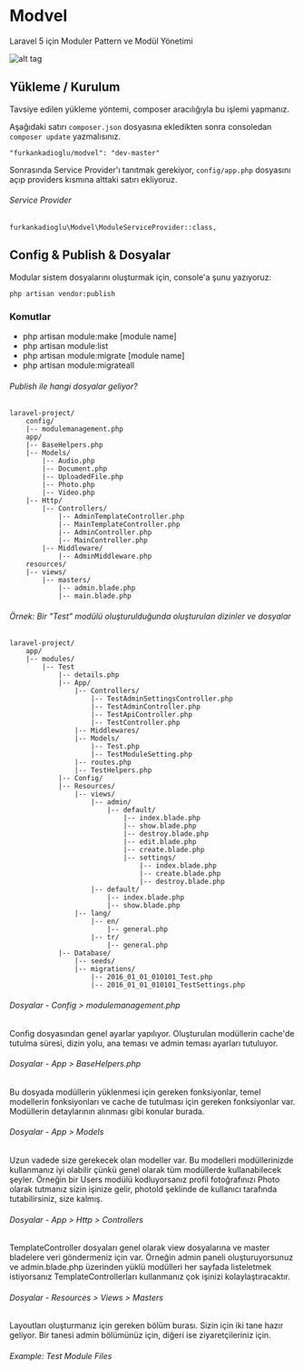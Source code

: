 # Modvel
Laravel 5 için Moduler Pattern ve Modül Yönetimi 

![alt tag](http://1.1m.yt/S1OTMoa.png)

## Yükleme / Kurulum

Tavsiye edilen yükleme yöntemi, composer aracılığıyla bu işlemi yapmanız.

Aşağıdaki satırı `composer.json` dosyasına ekledikten sonra consoledan `composer update` yazmalısınız.

```
"furkankadioglu/modvel": "dev-master"
```

Sonrasında Service Provider'ı tanıtmak gerekiyor, `config/app.php` dosyasını açıp providers kısmına alttaki satırı ekliyoruz.

###### Service Provider
```
furkankadioglu\Modvel\ModuleServiceProvider::class,
```

## Config & Publish & Dosyalar

Modular sistem dosyalarını oluşturmak için, console'a şunu yazıyoruz:
```
php artisan vendor:publish
```

### Komutlar

- php artisan module:make [module name]
- php artisan module:list 
- php artisan module:migrate [module name]
- php artisan module:migrateall

###### Publish ile hangi dosyalar geliyor?

```
laravel-project/
    config/
    |-- modulemanagement.php
    app/
    |-- BaseHelpers.php
    |-- Models/
        |-- Audio.php
        |-- Document.php
        |-- UploadedFile.php
        |-- Photo.php
        |-- Video.php
    |-- Http/
        |-- Controllers/
            |-- AdminTemplateController.php
            |-- MainTemplateController.php
            |-- AdminController.php
            |-- MainController.php
        |-- Middleware/
            |-- AdminMiddleware.php
    resources/
    |-- views/
        |-- masters/
            |-- admin.blade.php
            |-- main.blade.php

```

###### Örnek: Bir "Test" modülü oluşturulduğunda oluşturulan dizinler ve dosyalar

```
laravel-project/
    app/
    |-- modules/
        |-- Test
            |-- details.php
            |-- App/
                |-- Controllers/
                    |-- TestAdminSettingsController.php
                    |-- TestAdminController.php
                    |-- TestApiController.php
                    |-- TestController.php
                |-- Middlewares/
                |-- Models/
                    |-- Test.php
                    |-- TestModuleSetting.php
                |-- routes.php
                |-- TestHelpers.php
            |-- Config/
            |-- Resources/
                |-- views/
                    |-- admin/
                        |-- default/
                            |-- index.blade.php
                            |-- show.blade.php
                            |-- destroy.blade.php
                            |-- edit.blade.php
                            |-- create.blade.php
                            |-- settings/
                                |-- index.blade.php
                                |-- create.blade.php
                                |-- destroy.blade.php
                    |-- default/
                        |-- index.blade.php
                        |-- show.blade.php
                |-- lang/
                    |-- en/
                        |-- general.php
                    |-- tr/
                        |-- general.php
            |-- Database/
                |-- seeds/
                |-- migrations/
                    |-- 2016_01_01_010101_Test.php
                    |-- 2016_01_01_010101_TestSettings.php

```



###### Dosyalar - Config > modulemanagement.php

Config dosyasından genel ayarlar yapılıyor. Oluşturulan modüllerin cache'de tutulma süresi, dizin yolu, ana teması ve admin teması ayarları tutuluyor.

######  Dosyalar - App > BaseHelpers.php

Bu dosyada modüllerin yüklenmesi için gereken fonksiyonlar, temel modellerin fonksiyonları ve cache de tutulması için gereken fonksiyonlar var. Modüllerin detaylarının alınması gibi konular burada.

######  Dosyalar - App > Models

Uzun vadede size gerekecek olan modeller var. Bu modelleri modüllerinizde kullanmanız iyi olabilir çünkü genel olarak tüm modüllerde kullanabilecek şeyler. Örneğin bir Users modülü kodluyorsanız profil fotoğrafınızı Photo olarak tutmanız sizin işinize gelir, photoId şeklinde de kullanıcı tarafında tutabilirsiniz, size kalmış.

######  Dosyalar - App > Http > Controllers

TemplateController dosyaları genel olarak view dosyalarına ve master bladelere veri göndermeniz için var. Örneğin admin paneli oluşturuyorsunuz ve admin.blade.php üzerinden yüklü modülleri her sayfada listeletmek istiyorsanız TemplateControllerları kullanmanız çok işinizi kolaylaştıracaktır.

######  Dosyalar - Resources > Views > Masters

Layoutları oluşturmanız için gereken bölüm burası. Sizin için iki tane hazır geliyor. Bir tanesi admin bölümünüz için, diğeri ise ziyaretçileriniz için.

###### Example: Test Module Files






